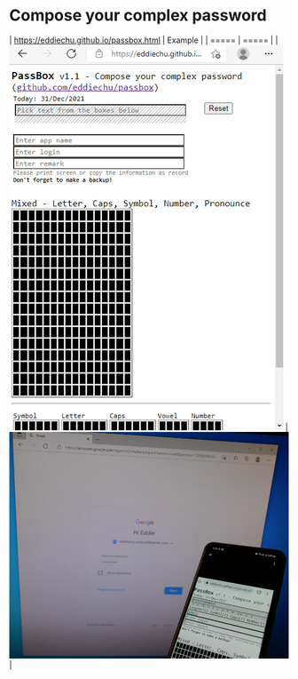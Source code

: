 # Compose your complex password
| https://eddiechu.github.io/passbox.html | Example |
| ===== | ===== |
| ![alt text](https://raw.githubusercontent.com/eddiechu/passbox/main/image/screen1.gif) | ![alt text](https://raw.githubusercontent.com/eddiechu/passbox/main/image/image1.png) |
